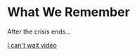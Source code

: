 # What We Remember

After the crisis ends...

[I can't wait video](https://www.facebook.com/100011606430508/videos/989377208125818)

